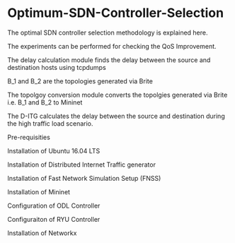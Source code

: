 # Optimum-SDN-Controller-Selection

The optimal SDN controller selection methodology is explained here.


The experiments can be performed for checking the QoS Improvement.


The delay calculation module finds the delay between the source and destination hosts using tcpdumps


B_1 and B_2 are the topologies generated via Brite


The topolgoy conversion module converts the topolgies generated via Brite i.e. B_1 and B_2 to Mininet


The D-ITG calculates the delay between the source and destination during the high traffic load scenario.


Pre-requisities

Installation of Ubuntu 16.04 LTS

Installation of Distributed Internet Traffic generator

Installation of Fast Network Simulation Setup (FNSS)

Installation of Mininet

Configuration of ODL Controller

Configuraiton of RYU Controller

Installation of Networkx 
